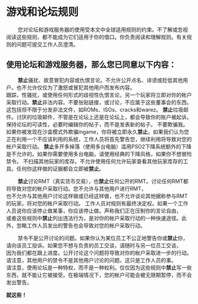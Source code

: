 # 游戏和论坛规则

&nbsp;&nbsp;&nbsp;&nbsp;&nbsp;&nbsp;&nbsp;&nbsp;您对论坛和游戏服务器的使用受本文中全球适用规则的约束。不了解或忽视阅读这些规则，都不能成为它们适用于你的借口。你负责阅读和理解规则。有关规则的问题可提交工作人员澄清。

## 使用论坛和游戏服务器，那么您已同意以下内容：

&nbsp;&nbsp;&nbsp;&nbsp;&nbsp;&nbsp;&nbsp;&nbsp;**禁止**骚扰、故意冒犯内容或仇恨言论。不允许公开点名、诽谤或贬低其他用户。也不允许仅仅为了激怒或冒犯其他用户而发布内容。  
跟踪，性骚扰，或使用任何形式的歧视性仇恨言论，另一个玩家将立即对你的帐户采取行动。**禁止**非法内容。不要张贴链接，或讨论，不应属于这些董事会的东西。这包括但不限于分发非法文件，如ROMs、ISOs、cracks和warez。
**禁止**垃圾邮件。讨厌的垃圾邮件，不管是在论坛上还是在论坛上，都会导致你的账户被起诉。保持论坛的可读性，必要时编辑你的帖子，而不是发表新的帖子。
不要欺骗我。如果你被发现在沙盒模式外欺骗ingame，你将被立即永久**禁止**。如果我们认为您正在利用一个不应该利用的系统，工作人员将首先警告您，继续利用将导致对您的帐户采取行动。
**禁止**多开多掉落（使用多台电脑）滥用PSO2下降系统额外的下降是不允许的。如果你需要使用多台电脑，请使用经典的下降风格，如果你不想冒险禁令。
不扫描其他玩家的库存。不允许使用任何允许玩家查看其他玩家库存的工具。任何你这样做的证据都会立即被**禁止**。

&nbsp;&nbsp;&nbsp;&nbsp;&nbsp;&nbsp;&nbsp;&nbsp;**禁止**讨论RMT（真实货币交易），也**禁止**任何公开的RMT。讨论任何RMT都将导致对您的帐户采取行动。您不允许与其他用户进行RMT，  
也不允许与其他用户讨论这样做或已经这样做，也不允许谈论其他据称参与RMT的玩家。将对您的帐户采取行动。
工作人员对规则有最终决定权。如果一个工作人员说你应该停止做某事，你应该停止做。声称我们正在压制你的言论自由，  
或者这些规则中**禁止**列出违法行为，是对你的帐户采取行动的一种快速途径。此外，忽略工作人员发出的警告也会导致对您的帐户采取行动。

&nbsp;&nbsp;&nbsp;&nbsp;&nbsp;&nbsp;&nbsp;&nbsp;禁令不是公开讨论的问题。如果你认为某位员工不公正地警告你或**禁止**你，请向该员工投诉。如果您不想与负责的员工交谈，请随时与另一位员工交谈，  
因为我们都在跟上进度。公开讨论这个问题将导致对你的帐户采取进一步的行动。请注意，其他用户的禁令不是其他用户讨论的问题。这只是工作人员的事。  
请注意，使用论坛是一种特权，而不是一种权利。仅仅因为这些规则中**禁止**写一些东西，就不能让它被接受。在极端情况下，您的帐户可能会被无限期暂停，而不会发出警告。

**就这些！**